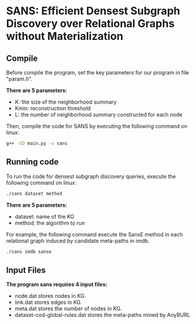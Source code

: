# SANS: Efficient Densest Subgraph Discovery over Relational Graphs without Materialization

Compile
-------
Before compile the program, set the key parameters for our program in file "param.h".

**There are 5 parameters:**
* K: the size of the neighborhood summary
* Kmin: reconstruction threshold
* L: the number of neighborhood summary constructed for each node

Then, compile the code for SANS by executing the following command on linux:

```sh
g++ -O3 main.py -o sans
```

Running code
-------

To run the code for densest subgraph discovery queries, execute the following command on linux:

```sh
./sans dataset method
```

**There are 5 parameters:**
* dataset: name of the KG
* method: the algorithm to run

For example, the following command execute the SansE method in each relational graph induced by candidate meta-paths in imdb.

```sh
./sans imdb sanse
```

Input Files
-----------
**The program sans requires 4 input files:**
* node.dat stores nodes in KG.
* link.dat stores edges in KG.
* meta.dat stores the number of nodes in KG.
* dataset-cod-global-rules.dat stores the meta-paths mined by AnyBURL
